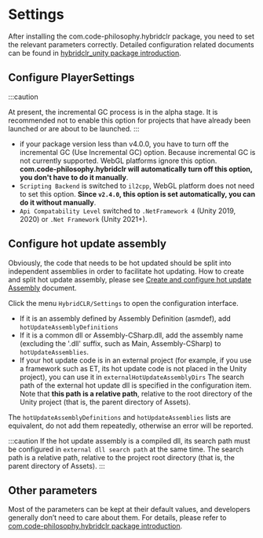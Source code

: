 # Settings

After installing the com.code-philosophy.hybridclr package, you need to set the relevant parameters correctly. Detailed configuration related documents can be found in [hybridclr_unity package introduction](../basic/com.code-philosophy.hybridclr.md).

## Configure PlayerSettings

:::caution

At present, the incremental GC process is in the alpha stage. It is recommended not to enable this option for projects that have already been launched or are about to be launched.
:::

- if your package version less than v4.0.0, you have to turn off the incremental GC (Use Incremental GC) option. Because incremental GC is not currently supported. WebGL platforms ignore this option. **com.code-philosophy.hybridclr will automatically turn off this option, you don't have to do it manually**.
- `Scripting Backend` is switched to `il2cpp`, WebGL platform does not need to set this option. **Since `v2.4.0`, this option is set automatically, you can do it without manually**.
- `Api Compatability Level` switched to `.NetFramework 4` (Unity 2019, 2020) or `.Net Framework` (Unity 2021+).

## Configure hot update assembly

Obviously, the code that needs to be hot updated should be split into independent assemblies in order to facilitate hot updating. How to create and split hot update assembly, please see [Create and configure hot update Assembly](../basic/hotupdateassemblysetting.md) document.

Click the menu `HybridCLR/Settings` to open the configuration interface.

- If it is an assembly defined by Assembly Definition (asmdef), add `hotUpdateAssemblyDefinitions`
- If it is a common dll or Assembly-CSharp.dll, add the assembly name (excluding the '.dll' suffix, such as Main, Assembly-CSharp) to `hotUpdateAssemblies`.
- If your hot update code is in an external project (for example, if you use a framework such as ET, its hot update code is not placed in the Unity project), you can use it in `externalHotUpdateAssemblyDirs`
The search path of the external hot update dll is specified in the configuration item. Note that **this path is a relative path**, relative to the root directory of the Unity project (that is, the parent directory of Assets).

The `hotUpdateAssemblyDefinitions` and `hotUpdateAssemblies` lists are equivalent, do not add them repeatedly, otherwise an error will be reported.

:::caution
If the hot update assembly is a compiled dll, its search path must be configured in `external dll search path` at the same time. The search path is a relative path, relative to the project root directory (that is, the parent directory of Assets).
:::

## Other parameters

Most of the parameters can be kept at their default values, and developers generally don’t need to care about them. For details, please refer to [com.code-philosophy.hybridclr package introduction](../basic/com.code-philosophy.hybridclr.md).

